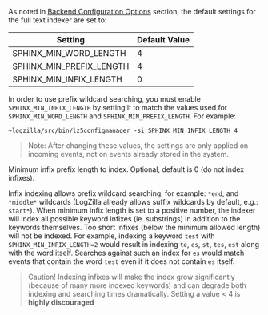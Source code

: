 <!-- @@@title:Backend Indexer Settings@@@ -->

As noted in <a href="/help/backend_administration/backend_configuration_options">Backend Configuration Options</a> section, the default settings for the full text indexer are set to:

| Setting                         | Default Value                     
|---------------------------------|---------------
| SPHINX_MIN_WORD_LENGTH          | 4                                 
| SPHINX_MIN_PREFIX_LENGTH        | 4                                 
| SPHINX_MIN_INFIX_LENGTH         | 0           

In order to use prefix wildcard searching, you must enable `SPHINX_MIN_INFIX_LENGTH` by setting it to match the values used for `SPHINX_MIN_WORD_LENGTH` and `SPHINX_MIN_PREFIX_LENGTH`. For example:

    ~logzilla/src/bin/lz5configmanager -si SPHINX_MIN_INFIX_LENGTH 4
  
>Note: After changing these values, the settings are only applied on incoming events, not on events already stored in the system.

Minimum infix prefix length to index. Optional, default is 0 (do not index infixes).

Infix indexing allows prefix wildcard searching, for example: `*end`, and `*middle*` wildcards (LogZilla already allows suffix wildcards by default, e.g.: `start*`). When minimum infix length is set to a positive number, the indexer will index all possible keyword infixes (ie. substrings) in addition to the keywords themselves. Too short infixes (below the minimum allowed length) will not be indexed. For example, indexing a keyword `test` with `SPHINX_MIN_INFIX_LENGTH=2` would result in indexing `te`, `es`, `st`, `tes`, `est` along with the word itself. Searches against such an index for `es` would match events that contain the word `test` even if it does not contain `es` itself.
> Caution! Indexing infixes will make the index grow significantly (because of many more indexed keywords) and can degrade both indexing and searching times dramatically.
> Setting a value < 4 is **highly discouraged**
